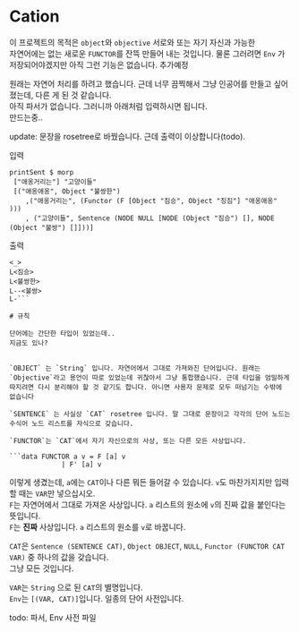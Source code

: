 # Cation
이 프로젝트의 목적은 `object`와 `objective` 서로와 또는 자기 자신과 가능한  
자연어에는 없는 새로운 `FUNCTOR`를 잔뜩 만들어 내는 것입니다.  물론 그러려면  `Env` 가 저장되어야겠지만 아직 그런 기능은 없습니다. 추가예정

   
원래는 자연어 처리를 하려고 했습니다. 근데 너무 끔찍해서 그냥 인공어를 만들고 싶어졌는데, 다른 게 된 것 같습니다.  
아직 파서가 없습니다. 그러니까 아래처럼 입력하시면 됩니다.  
만드는중..

update: 문장을 rosetree로 바꿨습니다. 근데 출력이 이상합니다(todo).


입력
```
printSent $ morp
 ["애옹거리는"] "고양이들"
 [("애옹애옹", Object "불쌍한")
    ,("애옹거리는", (Functor (F [Object "짐승", Object "징짐"] "애옹애옹" ))) 
    , ("고양이들", Sentence (NODE NULL [NODE (Object "짐승") [], NODE (Object "불쌍") []]))]

```

출력
```
<_>
L<짐승>
L<불쌍한>
L--<불쌍>
L-```

# 규칙

단어에는 간단한 타입이 있었는데..
지금도 있나?


`OBJECT` 는 `String` 입니다. 자연어에서 그대로 가져와진 단어입니다. 원래는 `Objective`라고 용언이 따로 있었는데 귀찮아서 그냥 통합했습니다. 근데 타입을 엄밀하게 따지려면 다시 분리해야 할 것 같기도 합니다. 아니면 사용자 문제로 모두 떠넘기는 수밖에 없습니다   

`SENTENCE` 는 사실상 `CAT` rosetree 입니다. 말 그대로 문장이고 각각의 단어 노드는 수식어 노드 리스트를 자식으로 갖습니다.  

`FUNCTOR`는 `CAT`에서 자기 자신으로의 사상, 또는 다른 모든 사상입니다. 

```data FUNCTOR a v = F [a] v
             | F' [a] v
```
이렇게 생겼는데, `a`에는 `CAT`이나 다른 뭐든 들어갈 수 있습니다. `v`도 마찬가지지만 입력할 때는 `VAR`만 넣으십시오.  
`F`는 자연어에서 그대로 가져온 사상입니다. `a` 리스트의 원소에 `v`의 진짜 값을 붙인다는 뜻입니다.  
`F`는 **진짜** 사상입니다. `a` 리스트의 원소를 `v`로 바꿉니다.     

`CAT`은 `Sentence (SENTENCE CAT)`, `Object OBJECT`, `NULL`, `Functor (FUNCTOR CAT VAR)` 중 하나의 값을 갖습니다.    
그냥 모든 것입니다.

`VAR`는 `String` 으로 된 `CAT`의 별명입니다.   
`Env`는 `[(VAR, CAT)]`입니다. 일종의 단어 사전입니다.  


todo: 파서, Env 사전 파일

